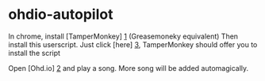 ohdio-autopilot
===============

In chrome, install [TamperMonkey] [1] (Greasemoneky equivalent)
Then install this userscript. Just click [here] [3], TamperMonkey should offer you to install the script

Open [Ohd.io] [2] and play a song. More song will be added automagically.

  [1]: https://chrome.google.com/webstore/detail/dhdgffkkebhmkfjojejmpbldmpobfkfo
  [2]: http://ohd.io
  [3]: https://github.com/neofreko/ohdio-autopilot/raw/master/ohdio-autopilot.user.js